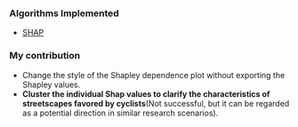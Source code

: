 ### Algorithms Implemented
- [SHAP](https://github.com/shap/shap)
    
### My contribution
- Change the style of the Shapley dependence plot without exporting the Shapley values.
- **Cluster the individual Shap values to clarify the characteristics of streetscapes favored by cyclists**(Not successful, but it can be regarded as a potential direction in similar research scenarios).
